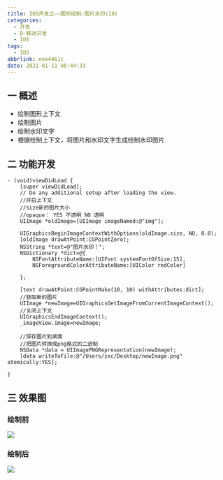 ```yaml
---
title: IOS开发之——图形绘制-图片水印(10)
categories:
  - 开发
  - D-移动开发
  - IOS
tags:
  - IOS
abbrlink: eee4461c
date: 2021-01-11 08:44:33
---
```

## 一 概述

* 绘制图形上下文
* 绘制图片
* 绘制水印文字
* 根据绘制上下文，将图片和水印文字生成绘制水印图片

<!--more-->

## 二 功能开发

```
- (void)viewDidLoad {
    [super viewDidLoad];
    // Do any additional setup after loading the view.
    //开启上下文
    //size新的图片大小
    //opaque： YES 不透明 NO 透明
    UIImage *oldImage=[UIImage imageNamed:@"img"];
    
    UIGraphicsBeginImageContextWithOptions(oldImage.size, NO, 0.0);
    [oldImage drawAtPoint:CGPointZero];
    NSString *text=@"图片水印！";
    NSDictionary *dict=@{
        NSFontAttributeName:[UIFont systemFontOfSize:15],
        NSForegroundColorAttributeName:[UIColor redColor]
        
    };
    
    [text drawAtPoint:CGPointMake(10, 10) withAttributes:dict];
    //获取新的图片
    UIImage *newImage=UIGraphicsGetImageFromCurrentImageContext();
    //关闭上下文
    UIGraphicsEndImageContext();
    _imageView.image=newImage;
    
    //保存图片到桌面
    //把图片转换成png格式的二进制
    NSData *data = UIImagePNGRepresentation(newImage);
    [data writeToFile:@"/Users/zxc/Desktop/newImage.png" atomically:YES];
    
}
```

## 三 效果图

### 绘制前

![][1]
### 绘制后
![][2]



[1]:https://cdn.jsdelivr.net/gh/PGzxc/CDN/blog-ios/ios-draw-watermark-img.png
[2]:https://cdn.jsdelivr.net/gh/PGzxc/CDN/blog-ios/ios-draw-watermater-after.png